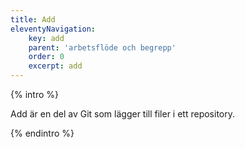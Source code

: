 ```yaml
---
title: Add
eleventyNavigation:
    key: add
    parent: 'arbetsflöde och begrepp'
    order: 0
    excerpt: add
---
```


{% intro %}

Add är en del av Git som lägger till filer i ett repository.

{% endintro %}
